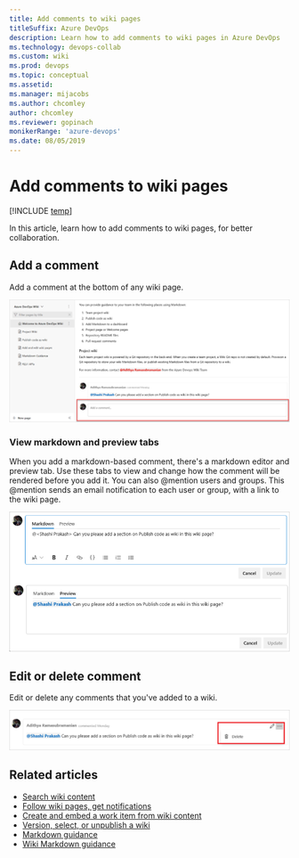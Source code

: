 ```yaml
---
title: Add comments to wiki pages 
titleSuffix: Azure DevOps 
description: Learn how to add comments to wiki pages in Azure DevOps 
ms.technology: devops-collab
ms.custom: wiki
ms.prod: devops
ms.topic: conceptual
ms.assetid:
ms.manager: mijacobs
ms.author: chcomley
author: chcomley
ms.reviewer: gopinach
monikerRange: 'azure-devops'
ms.date: 08/05/2019  
---
```


# Add comments to wiki pages

[!INCLUDE [temp](../../_shared/version-vsts-only.md)]

In this article, learn how to add comments to wiki pages, for better collaboration.

## Add a comment

Add a comment at the bottom of any wiki page.

![Create comment on wiki page](_img/wiki/add-wiki-comment.png)

### View markdown and preview tabs

When you add a markdown-based comment, there's a markdown editor and preview tab. Use these tabs to view and change how the comment will be rendered before you add it. You can also @mention users and groups. This @mention sends an email notification to each user or group, with a link to the wiki page.

![Wiki comments in markdown and preview tabs](_img/wiki/wiki-comments-markdown-preview-tabs.png)

## Edit or delete comment

Edit or delete any comments that you've added to a wiki.

![Edit or delete wiki comment](_img/wiki/wiki-comment.png)

## Related articles

- [Search wiki content](search-wiki.md)
- [Follow wiki pages, get notifications](follow-notifications-wiki-pages.md)
- [Create and embed a work item from wiki content](create-embed-wit-from-wiki.md)
- [Version, select, or unpublish a wiki](wiki-select-unpublish-versions.md)
- [Markdown guidance](markdown-guidance.md)
- [Wiki Markdown guidance](wiki-markdown-guidance.md)

